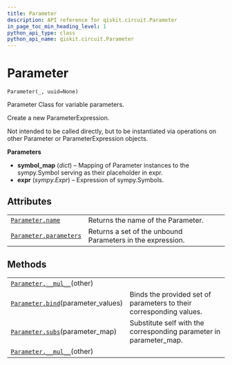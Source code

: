 ```yaml
---
title: Parameter
description: API reference for qiskit.circuit.Parameter
in_page_toc_min_heading_level: 1
python_api_type: class
python_api_name: qiskit.circuit.Parameter
---
```


# Parameter

<span id="qiskit.circuit.Parameter" />

`Parameter(_, uuid=None)`

Parameter Class for variable parameters.

Create a new ParameterExpression.

Not intended to be called directly, but to be instantiated via operations on other Parameter or ParameterExpression objects.

**Parameters**

*   **symbol\_map** (*dict*) – Mapping of Parameter instances to the sympy.Symbol serving as their placeholder in expr.
*   **expr** (*sympy.Expr*) – Expression of sympy.Symbols.

## Attributes

|                                                                                                     |                                                            |
| --------------------------------------------------------------------------------------------------- | ---------------------------------------------------------- |
| [`Parameter.name`](qiskit.circuit.Parameter.name "qiskit.circuit.Parameter.name")                   | Returns the name of the Parameter.                         |
| [`Parameter.parameters`](qiskit.circuit.Parameter.parameters "qiskit.circuit.Parameter.parameters") | Returns a set of the unbound Parameters in the expression. |

## Methods

|                                                                                                      |                                                                     |
| ---------------------------------------------------------------------------------------------------- | ------------------------------------------------------------------- |
| [`Parameter.__mul__`](qiskit.circuit.Parameter.__mul__ "qiskit.circuit.Parameter.__mul__")(other)    |                                                                     |
| [`Parameter.bind`](qiskit.circuit.Parameter.bind "qiskit.circuit.Parameter.bind")(parameter\_values) | Binds the provided set of parameters to their corresponding values. |
| [`Parameter.subs`](qiskit.circuit.Parameter.subs "qiskit.circuit.Parameter.subs")(parameter\_map)    | Substitute self with the corresponding parameter in parameter\_map. |
| [`Parameter.__mul__`](qiskit.circuit.Parameter.__mul__ "qiskit.circuit.Parameter.__mul__")(other)    |                                                                     |

